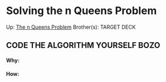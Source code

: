 # Solving the n Queens Problem

Up: [The n Queens Problem](the_n_queens_problem)
Brother(s):
TARGET DECK

## CODE THE ALGORITHM YOURSELF BOZO



































#### Why:
#### How:









